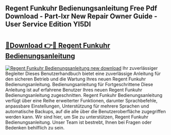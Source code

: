 ## Regent Funkuhr Bedienungsanleitung Free Pdf Download - Part-Ixr New Repair Owner Guide - User Service Edition YI5DI

# <h2><a href="http://df5986g.blite.top/?on=Regent+Funkuhr+Bedienungsanleitung">🔗Download 👉🔴 Regent Funkuhr Bedienungsanleitung</a></h2>

[![Regent Funkuhr Bedienungsanleitung new download](https://i.imgur.com/lujVjoI.png)](http://df5986g.blite.top/?on=Regent+Funkuhr+Bedienungsanleitung)
Ihr zuverlässiger Begleiter Dieses Benutzerhandbuch bietet eine zuverlässige Anleitung für den sicheren Betrieb und die Wartung Ihres neuen Regent Funkuhr Bedienungsanleitung. Bedienungsanleitung für Fortgeschrittene Diese Anleitung ist auf erfahrene Benutzer Ihres neuen Regent Funkuhr Bedienungsanleitung zugeschnitten. Regent Funkuhr Bedienungsanleitung verfügt über eine Reihe erweiterter Funktionen, darunter Sprachbefehle, anpassbare Einstellungen, Unterstützung für mehrere Sprachen und automatische Backups, auf die alle über die Benutzeroberfläche zugegriffen werden kann. Wir sind hier, um Sie zu unterstützen, Regent Funkuhr Bedienungsanleitung. Unser Team ist bestrebt, Ihnen bei Fragen oder Bedenken behilflich zu sein.
